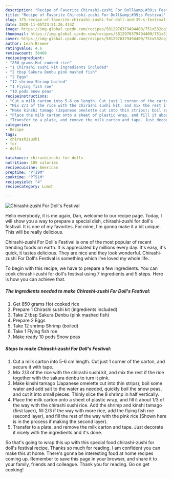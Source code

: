 ```yaml
---
description: "Recipe of Favorite Chirashi-zushi For Doll&amp;#39;s Festival"
title: "Recipe of Favorite Chirashi-zushi For Doll&amp;#39;s Festival"
slug: 375-recipe-of-favorite-chirashi-zushi-for-doll-and-39-s-festival
date: 2020-11-05T23:51:26.434Z
image: https://img-global.cpcdn.com/recipes/5812976379494400/751x532cq70/chirashi-zushi-for-dolls-festival-recipe-main-photo.jpg
thumbnail: https://img-global.cpcdn.com/recipes/5812976379494400/751x532cq70/chirashi-zushi-for-dolls-festival-recipe-main-photo.jpg
cover: https://img-global.cpcdn.com/recipes/5812976379494400/751x532cq70/chirashi-zushi-for-dolls-festival-recipe-main-photo.jpg
author: Leah Brewer
ratingvalue: 4.6
reviewcount: 38408
recipeingredient:
- "850 grams Hot cooked rice"
- "1 Chirashi sushi kit ingredients included"
- "2 tbsp Sakura Denbu pink mashed fish"
- "2 Eggs"
- "12 shrimp Shrimp boiled"
- "1 Flying fish roe"
- "10 pods Snow peas"
recipeinstructions:
- "Cut a milk carton into 5-6 cm length. Cut just 1 corner of the carton, and secure it with tape."
- "Mix 2/3 of the rice with the chirashi sushi kit, and mix the rest if the rice together with the sakura denbu to turn it pink."
- "Make kinshi tamago (Japanese omelette cut into thin strips); boil some water and add salt to the water as needed, quickly boil the snow peas, and cut it into small pieces. Thinly slice the 8 shrimp in half vertically."
- "Place the milk carton onto a sheet of plastic wrap, and fill it about 1/3 of the way with the chirashi sushi rice. Add the shrimp and kinshi tamago (first layer),  fill 2/3 if the way with more rice, add the flying fish roe (second layer), and fill the rest of the way with the pink rice (Shown here is in the process if making the second layer)."
- "Transfer to a plate, and remove the milk carton and tape. Just decorate it nicely with the ingredients and it&#39;s done."
categories:
- Recipe
tags:
- chirashizushi
- for
- dolls

katakunci: chirashizushi for dolls 
nutrition: 185 calories
recipecuisine: American
preptime: "PT19M"
cooktime: "PT51M"
recipeyield: "4"
recipecategory: Lunch

---
```



![Chirashi-zushi For Doll&#39;s Festival](https://img-global.cpcdn.com/recipes/5812976379494400/751x532cq70/chirashi-zushi-for-dolls-festival-recipe-main-photo.jpg)

Hello everybody, it is me again, Dan, welcome to our recipe page. Today, I will show you a way to prepare a special dish, chirashi-zushi for doll&#39;s festival. It is one of my favorites. For mine, I'm gonna make it a bit unique. This will be really delicious.



Chirashi-zushi For Doll&#39;s Festival is one of the most popular of recent trending foods on earth. It is appreciated by millions every day. It's easy, it's quick, it tastes delicious. They are nice and they look wonderful. Chirashi-zushi For Doll&#39;s Festival is something which I've loved my whole life.


To begin with this recipe, we have to prepare a few ingredients. You can cook chirashi-zushi for doll&#39;s festival using 7 ingredients and 5 steps. Here is how you can achieve that.

<!--inarticleads1-->

##### The ingredients needed to make Chirashi-zushi For Doll&#39;s Festival:

1. Get 850 grams Hot cooked rice
1. Prepare 1 Chirashi sushi kit (ingredients included)
1. Take 2 tbsp Sakura Denbu (pink mashed fish)
1. Prepare 2 Eggs
1. Take 12 shrimp Shrimp (boiled)
1. Take 1 Flying fish roe
1. Make ready 10 pods Snow peas




<!--inarticleads2-->

##### Steps to make Chirashi-zushi For Doll&#39;s Festival:

1. Cut a milk carton into 5-6 cm length. Cut just 1 corner of the carton, and secure it with tape.
1. Mix 2/3 of the rice with the chirashi sushi kit, and mix the rest if the rice together with the sakura denbu to turn it pink.
1. Make kinshi tamago (Japanese omelette cut into thin strips); boil some water and add salt to the water as needed, quickly boil the snow peas, and cut it into small pieces. Thinly slice the 8 shrimp in half vertically.
1. Place the milk carton onto a sheet of plastic wrap, and fill it about 1/3 of the way with the chirashi sushi rice. Add the shrimp and kinshi tamago (first layer),  fill 2/3 if the way with more rice, add the flying fish roe (second layer), and fill the rest of the way with the pink rice (Shown here is in the process if making the second layer).
1. Transfer to a plate, and remove the milk carton and tape. Just decorate it nicely with the ingredients and it&#39;s done.




So that's going to wrap this up with this special food chirashi-zushi for doll&#39;s festival recipe. Thanks so much for reading. I am confident you can make this at home. There's gonna be interesting food at home recipes coming up. Remember to save this page in your browser, and share it to your family, friends and colleague. Thank you for reading. Go on get cooking!

